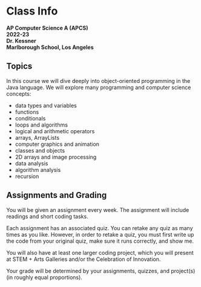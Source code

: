# Class Info

__AP Computer Science A (APCS)__  
__2022-23__  
__Dr. Kessner__  
__Marlborough School, Los Angeles__  

## Topics

In this course we will dive deeply into object-oriented programming in the Java
language.  We will explore many programming and computer science concepts:

* data types and variables
* functions
* conditionals
* loops and algorithms
* logical and arithmetic operators
* arrays, ArrayLists
* computer graphics and animation
* classes and objects
* 2D arrays and image processing
* data analysis 
* algorithm analysis
* recursion


## Assignments and Grading

You will be given an assignment every week.  The assignment will include
readings and short coding tasks.

Each assignment has an associated quiz.  You can retake any quiz as many times
as you like.  However, in order to retake a quiz, you must first write up the
code from your original quiz, make sure it runs correctly, and show me.

You will also have at least one larger coding project, which you will present
at STEM + Arts Galleries and/or the Celebration of Innovation.

Your grade will be determined by your assignments, quizzes, and project(s)
(in roughly equal proportions).

